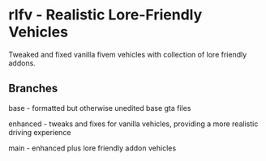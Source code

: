 # rlfv - Realistic Lore-Friendly Vehicles

Tweaked and fixed vanilla fivem vehicles with collection of lore friendly addons.

## Branches

base - formatted but otherwise unedited base gta files

enhanced - tweaks and fixes for vanilla vehicles, providing a more realistic driving experience

main - enhanced plus lore friendly addon vehicles
